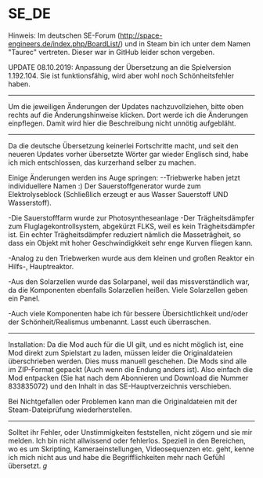 # SE_DE
Hinweis:
Im deutschen SE-Forum (http://space-engineers.de/index.php/BoardList/) und in Steam bin ich unter dem Namen "Taurec" vertreten. Dieser war in GitHub leider schon vergeben.

UPDATE 08.10.2019:
Anpassung der Übersetzung an die Spielversion 1.192.104. Sie ist funktionsfähig, wird aber wohl noch Schönheitsfehler haben.

--------------------------------------------------------------------------------------------------------------------------------------
Um die jeweiligen Änderungen der Updates nachzuvollziehen, bitte oben rechts auf die Änderungshinweise klicken. Dort werde ich die Änderungen einpflegen. Damit wird hier die Beschreibung nicht unnötig aufgebläht.

--------------------------------------------------------------------------------------------------------------------------------------
Da die deutsche Übersetzung keinerlei Fortschritte macht, und seit den neueren Updates vorher übersetzte Wörter gar wieder Englisch sind, habe ich mich entschlossen, das kurzerhand selber zu machen.


Einige Änderungen werden ins Auge springen:
--Triebwerke haben jetzt individuellere Namen :)
Der Sauerstoffgenerator wurde zum Elektrolyseblock (Schließlich erzeugt er aus Wasser Sauerstoff UND Wasserstoff).

-Die Sauerstofffarm wurde zur Photosyntheseanlage
-Der Trägheitsdämpfer zum Fluglagekontrollsystem, abgekürzt FLKS, weil es kein Trägheitsdämpfer ist. Ein echter Trägheitsdämpfer reduziert nämlich die Masseträgheit, so dass ein Objekt mit hoher Geschwindigkkeit sehr enge Kurven fliegen kann.

-Analog zu den Triebwerken wurde aus dem kleinen und großen Reaktor ein Hilfs-, Hauptreaktor.

-Aus den Solarzellen wurde das Solarpanel, weil das missverständlich war, da die Komponenten ebenfalls Solarzellen heißen. Viele Solarzellen geben ein Panel.

-Auch viele Komponenten habe ich für bessere Übersichtlichkeit und/oder der Schönheit/Realismus umbenannt. Lasst euch überraschen. 

--------------------------------------------------------------------------------------------------------------------------------------
Installation:
Da die Mod auch für die UI gilt, und es nicht möglich ist, eine Mod direkt zum Spielstart zu laden, müssen leider die Originaldateien überschrieben werden. Dies muss manuell geschehen. Die Mods sind alle im ZIP-Format gepackt (Auch wenn die Endung anders ist). 
Also einfach die Mod entpacken (Sie hat nach dem Abonnieren und Download die Nummer 833835072) und den Inhalt in das SE-Hauptverzeichnis verschieben.

Bei Nichtgefallen oder Problemen kann man die Originaldateien mit der Steam-Dateiprüfung wiederherstellen.

--------------------------------------------------------------------------------------------------------------------------------------
Solltet ihr Fehler, oder Unstimmigkeiten feststellen, nicht zögern und sie mir melden. Ich bin nicht allwissend oder fehlerlos. Speziell in den Bereichen, wo es um Skripting, Kameraeinstellungen, Videosequenzen etc. geht, kenne ich mich nicht aus und habe die Begrifflichkeiten mehr nach Gefühl übersetzt. *g*
